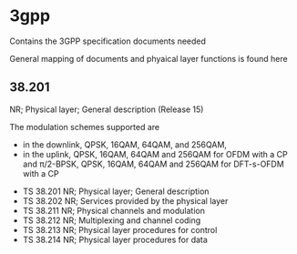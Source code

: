 # 3gpp
Contains the 3GPP specification documents needed

General mapping of documents  and phyaical layer functions is found here
## 38.201
NR; Physical layer; General description
(Release 15)

The modulation schemes supported are 
-	in the downlink, QPSK, 16QAM, 64QAM, and 256QAM,
-	in the uplink, QPSK, 16QAM, 64QAM and 256QAM for OFDM with a CP and π/2-BPSK, QPSK, 16QAM, 64QAM and 256QAM for DFT-s-OFDM with a CP


* TS 38.201	NR; Physical layer; General description	 
* TS 38.202	NR; Services provided by the physical layer	 
* TS 38.211	NR; Physical channels and modulation	 
* TS 38.212	NR; Multiplexing and channel coding	 
* TS 38.213	NR; Physical layer procedures for control	 
* TS 38.214	NR; Physical layer procedures for data


